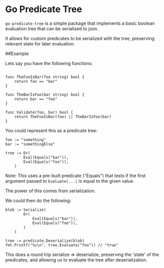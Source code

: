 Go Predicate Tree
============

`go-predicate-tree` is a simple package that implements a basic boolean evaluation tree that can be serialized to json.

It allows for custom predicates to be serialized with the tree, preserving relevant state for later evaluation.

##Example

Lets say you have the following functions:
```golang

func TheFooIsBar(foo string) bool {
    return foo == "bar"
}

func TheBarIsFoo(bar string) bool {
    return bar == "foo"
}

func Validate(foo, bar) bool {
    return TheFooIsBar(foo) || TheBarIsFoo(bar)
}

```

You could represent this as a predicate tree:

```golang
foo := "something"
bar := "somethingElse"

tree := Or(
        Eval(Equals("bar")),
        Eval(Equals("foo")),
    )
```

Note: This uses a pre-built predicate ("Equals") that tests if the first argument passed to `Evaluate(...)` is equal to the given value.

The power of this comes from serialization.

We could then do the following:

```golang
blob := Serialize(
        Or(
            Eval(Equals("bar")),
            Eval(Equals("foo")),
        )
    )

tree := predicate.Deserialize(blob)
fmt.Printf("%v\n", tree.Evaluate("foo")) // "true"
```

This does a round trip serialize => deserialize, preserving the 'state' of the predicates, and allowing us to evaluate the tree after deserialization.